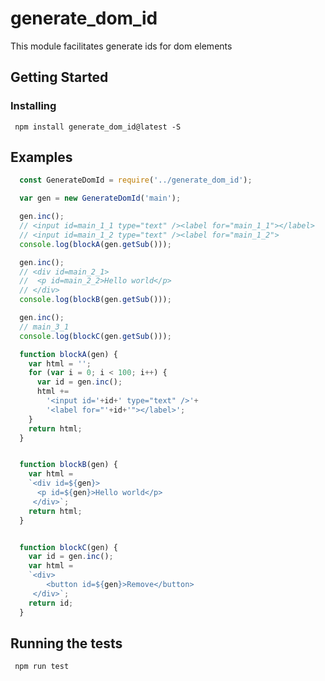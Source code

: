 # generate_dom_id

This module facilitates generate ids for dom elements

## Getting Started

### Installing

```
 npm install generate_dom_id@latest -S
```

## Examples

```javascript
  const GenerateDomId = require('../generate_dom_id');

  var gen = new GenerateDomId('main');

  gen.inc();
  // <input id=main_1_1 type="text" /><label for="main_1_1"></label>
  // <input id=main_1_2 type="text" /><label for="main_1_2">
  console.log(blockA(gen.getSub()));

  gen.inc();
  // <div id=main_2_1>
  //  <p id=main_2_2>Hello world</p>
  // </div>
  console.log(blockB(gen.getSub()));

  gen.inc();
  // main_3_1
  console.log(blockC(gen.getSub()));

  function blockA(gen) {
    var html = '';
    for (var i = 0; i < 100; i++) {
      var id = gen.inc();
      html +=
        '<input id='+id+' type="text" />'+
        '<label for="'+id+'"></label>';
    }
    return html;
  }


  function blockB(gen) {
    var html =
    `<div id=${gen}>
      <p id=${gen}>Hello world</p>
     </div>`;
    return html;
  }


  function blockC(gen) {
    var id = gen.inc();
    var html =
    `<div>
        <button id=${gen}>Remove</button>
     </div>`;
    return id;
  }
```


## Running the tests

```
 npm run test
```

